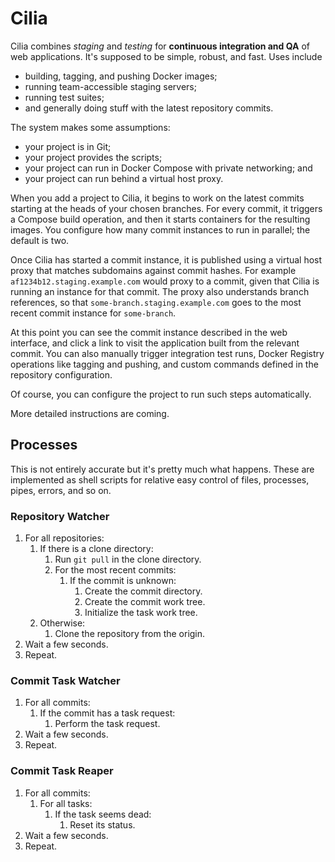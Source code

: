 # Cilia

Cilia combines *staging* and *testing* for **continuous integration
and QA** of web applications.  It's supposed to be simple, robust, and
fast.  Uses include

  - building, tagging, and pushing Docker images;
  - running team-accessible staging servers;
  - running test suites;
  - and generally doing stuff with the latest repository commits.

The system makes some assumptions:

  - your project is in Git;
  - your project provides the scripts;
  - your project can run in Docker Compose with private networking; and
  - your project can run behind a virtual host proxy.

When you add a project to Cilia, it begins to work on the latest
commits starting at the heads of your chosen branches.  For every
commit, it triggers a Compose build operation, and then it starts
containers for the resulting images.  You configure how many commit
instances to run in parallel; the default is two.

Once Cilia has started a commit instance, it is published using a
virtual host proxy that matches subdomains against commit hashes.  For
example `af1234b12.staging.example.com` would proxy to a commit, given
that Cilia is running an instance for that commit.  The proxy also
understands branch references, so that
`some-branch.staging.example.com` goes to the most recent commit
instance for `some-branch`.

At this point you can see the commit instance described in the web
interface, and click a link to visit the application built from the
relevant commit.  You can also manually trigger integration test runs,
Docker Registry operations like tagging and pushing, and custom
commands defined in the repository configuration.

Of course, you can configure the project to run such steps
automatically.

More detailed instructions are coming.

## Processes

This is not entirely accurate but it's pretty much what happens.
These are implemented as shell scripts for relative easy control of
files, processes, pipes, errors, and so on.

### Repository Watcher

1. For all repositories:
    1. If there is a clone directory:
        1. Run `git pull` in the clone directory.
        2. For the most recent commits:
            1. If the commit is unknown:
                1. Create the commit directory.
                2. Create the commit work tree.
                3. Initialize the task work tree.
    2. Otherwise:
        1. Clone the repository from the origin.
2. Wait a few seconds.
3. Repeat.

### Commit Task Watcher

1. For all commits:
    1. If the commit has a task request:
        1. Perform the task request.
2. Wait a few seconds.
3. Repeat.

### Commit Task Reaper

1. For all commits:
    1. For all tasks:
        1. If the task seems dead:
            1. Reset its status.
2. Wait a few seconds.
3. Repeat.